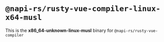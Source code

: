 # `@napi-rs/rusty-vue-compiler-linux-x64-musl`

This is the **x86_64-unknown-linux-musl** binary for `@napi-rs/rusty-vue-compiler`
